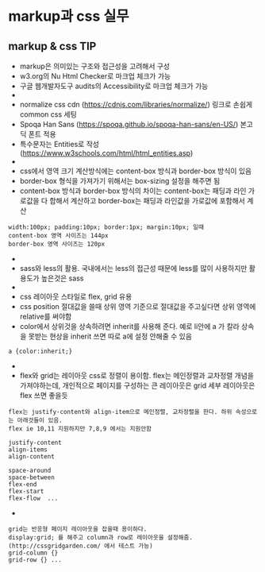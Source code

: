 # markup과 css 실무

## markup & css TIP
- markup은 의미있는 구조와 접근성을 고려해서 구성
- w3.org의 Nu Html Checker로 마크업 체크가 가능
- 구글 웹개발자도구 audits의 Accessibility로 마크업 체크가 가능
-
- normalize css cdn (https://cdnjs.com/libraries/normalize/) 링크로 손쉽게 common css 세팅
- Spoqa Han Sans (https://spoqa.github.io/spoqa-han-sans/en-US/) 본고딕 폰트 적용
- 특수문자는 Entities로 작성 (https://www.w3schools.com/html/html_entities.asp)
-
- css에서 영역 크기 계산방식에는 content-box 방식과 border-box 방식이 있음
- border-box 형식을 가져가기 위해서는 box-sizing 설정을 해주면 됨
- content-box 방식과 border-box 방식의 차이는 content-box는 패딩과 라인 가로값을 다 합해서 계산하고 border-box는 패딩과 라인값을 가로값에 포함해서 계산
```
width:100px; padding:10px; border:1px; margin:10px; 일때
content-box 영역 사이즈는 144px
border-box 영역 사이즈는 120px
```
-
- sass와 less의 활용. 국내에서는 less의 접근성 때문에 less를 많이 사용하지만 활용도가 높은것은 sass
- 
- css 레이아웃 스타일로 flex, grid 유용
- css position 절대값을 쓸때 상위 영역 기준으로 절대값을 주고싶다면 상위 영역에 relative를 써야함
- color에서 상위것을 상속하려면 inherit를 사용해 준다. 예로 li안에 a 가 칼라 상속을 못받는 현상을 inherit 쓰면 따로 a에 설정 안해줄 수 있음
```
a {color:inherit;}
```
-
- flex와 grid는 레이아웃 css로 정렬이 용이함. flex는 메인정렬과 교차정렬 개념을 가져야하는데, 개인적으로 페이지를 구성하는 큰 레이아웃은 grid 세부 레이아웃은 flex 쓰면 좋을듯
```
flex는 justify-content와 align-item으로 메인정렬, 교차정렬을 한다. 하위 속성으로는 아래것들이 있음.
flex ie 10,11 지원하지만 7,8,9 에서는 지원안함

justify-content
align-items
align-content

space-around
space-between
flex-end
flex-start
flex-flow  ...
```
-
```
grid는 반응형 페이지 레이아웃을 잡을때 용이하다.
display:grid; 를 해주고 column과 row로 레이아웃을 설정해줌. (http://cssgridgarden.com/ 에서 테스트 가능)
grid-column {}
grid-row {} ...
```